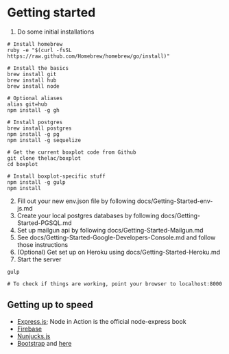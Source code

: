# Getting started

1. Do some initial installations

```
# Install homebrew
ruby -e "$(curl -fsSL https://raw.github.com/Homebrew/homebrew/go/install)"

# Install the basics
brew install git
brew install hub
brew install node

# Optional aliases
alias git=hub
npm install -g gh

# Install postgres
brew install postgres
npm install -g pg
npm install -g sequelize

# Get the current boxplot code from Github
git clone thelac/boxplot
cd boxplot

# Install boxplot-specific stuff
npm install -g gulp
npm install
```

2. Fill out your new env.json file by following docs/Getting-Started-env-js.md
3. Create your local postgres databases by following docs/Getting-Started-PGSQL.md
4. Set up mailgun api by following docs/Getting-Started-Mailgun.md
5. See docs/Getting-Started-Google-Developers-Console.md and follow those instructions
6. (Optional) Get set up on Heroku using docs/Getting-Started-Heroku.md
7. Start the server

```
gulp

# To check if things are working, point your browser to localhost:8000
```

## Getting up to speed
- [Express.js](http://expressjs.com/guide.html); Node in Action is the official node-express book
- [Firebase](https://www.firebase.com/docs/)
- [Nunjucks.js](http://mozilla.github.io/nunjucks/templating)
- [Bootstrap](http://www.sitepoint.com/twitter-bootstrap-tutorial-handling-complex-designs/) and [here](http://getbootstrap.com/css/)
